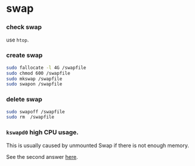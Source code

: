 # swap

### check swap

use `htop`.



### create swap

```bash
sudo fallocate -l 4G /swapfile
sudo chmod 600 /swapfile
sudo mkswap /swapfile
sudo swapon /swapfile
```



### delete swap

```bash
sudo swapoff /swapfile
sudo rm  /swapfile
```



### `kswapd0` high CPU usage.

This is usually caused by unmounted Swap if there is not enough memory.

See the second answer [here](https://askubuntu.com/questions/259739/kswapd0-is-taking-a-lot-of-cpu).